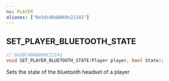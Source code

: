 ```yaml
---
ns: PLAYER
aliases: ["0x5dc40a8869c22141"]
---
```

## SET_PLAYER_BLUETOOTH_STATE

```c
// 0x5DC40A8869C22141
void SET_PLAYER_BLUETOOTH_STATE(Player player, bool State);
```

Sets the state of the bluetooth headset of a player

